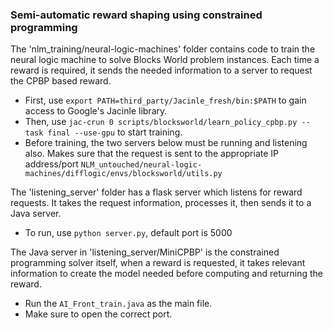 ### Semi-automatic reward shaping using constrained programming
The 'nlm_training/neural-logic-machines' folder contains code to train the neural logic machine to solve Blocks World 
problem instances. Each time a reward is required, it sends the needed information to a server to request the CPBP based reward.
- First, use ```export PATH=third_party/Jacinle_fresh/bin:$PATH``` to gain access to Google's Jacinle library. 
- Then, use ```jac-crun 0 scripts/blocksworld/learn_policy_cpbp.py --task final --use-gpu``` to start training.
- Before training, the two servers below must be running and listening also. Makes sure that the request is sent to the appropriate IP address/port ```NLM_untouched/neural-logic-machines/difflogic/envs/blocksworld/utils.py```

The 'listening_server' folder has a flask server which listens for reward requests. It takes the request information, processes
it, then sends it to a Java server.
- To run, use ```python server.py```, default port is 5000

The Java server in 'listening_server/MiniCPBP' is the constrained programming solver itself, when a reward is requested, it takes relevant information to 
create the model needed before computing and returning the reward.
- Run the ```AI_Front_train.java``` as the main file.
- Make sure to open the correct port.
